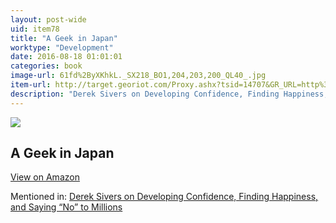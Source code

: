 ```yaml
---
layout: post-wide
uid: item78
title: "A Geek in Japan"
worktype: "Development"
date: 2016-08-18 01:01:01
categories: book
image-url: 61fd%2ByXKhkL._SX218_BO1,204,203,200_QL40_.jpg
item-url: http://target.georiot.com/Proxy.ashx?tsid=14707&GR_URL=http%3A%2F%2Fwww.amazon.com%2FGeek-Japan-Discovering-Manga-Ceremony%2Fdp%2F4805311290%2F
description: "Derek Sivers on Developing Confidence, Finding Happiness, and Saying “No” to Millions"
---
```

<a href="http://target.georiot.com/Proxy.ashx?tsid=14707&GR_URL=http%3A%2F%2Fwww.amazon.com%2FGeek-Japan-Discovering-Manga-Ceremony%2Fdp%2F4805311290%2F" target="blank"><img src="../../../../img/thumbs/61fd%2ByXKhkL._SX218_BO1,204,203,200_QL40_.jpg" class="prod-img"></a>
<h2>A Geek in Japan</h2>
<p><a class="btn btn-primary" href="http://target.georiot.com/Proxy.ashx?tsid=14707&GR_URL=http%3A%2F%2Fwww.amazon.com%2FGeek-Japan-Discovering-Manga-Ceremony%2Fdp%2F4805311290%2F" target="blank">View on Amazon</a><p>
<p>Mentioned in: <a href="http://fourhourworkweek.com/2015/12/14/derek-sivers-on-developing-confidence-finding-happiness-and-saying-no-to-millions/" target="blank">Derek Sivers on Developing Confidence, Finding Happiness, and Saying “No” to Millions</a></p>
